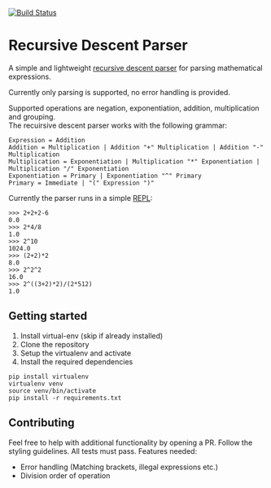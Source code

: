 [![Build Status](https://travis-ci.org/lumbytyci/math-expr-recursive-descent-parser.svg?branch=master)](https://travis-ci.org/lumbytyci/math-expr-recursive-descent-parser)

# Recursive Descent Parser 
A simple and lightweight [recursive descent parser](https://en.wikipedia.org/wiki/Recursive_descent_parser) for parsing mathematical expressions.

Currently only parsing is supported, no error handling is provided.

Supported operations are negation, exponentiation, addition, multiplication and grouping.<br />
The recuirsive descent parser works with the following grammar:<br />
```
Expression = Addition
Addition = Multiplication | Addition "+" Multiplication | Addition "-" Multiplication
Multiplication = Exponentiation | Multiplication "*" Exponentiation | Multiplication "/" Exponentiation
Exponentiation = Primary | Exponentiation "^" Primary
Primary = Immediate | "(" Expression ")"
```

Currently the parser runs in a simple [REPL](https://en.wikipedia.org/wiki/Read%E2%80%93eval%E2%80%93print_loop):
```    
>>> 2+2+2-6
0.0
>>> 2*4/8
1.0
>>> 2^10
1024.0
>>> (2+2)*2
8.0
>>> 2^2^2
16.0
>>> 2^((3+2)*2)/(2*512)
1.0
```
## Getting started
1. Install virtual-env (skip if already installed)
2. Clone the repository
3. Setup the virtualenv and activate
4. Install the required dependencies
```
pip install virtualenv
virtualenv venv
source venv/bin/activate
pip install -r requirements.txt
```



## Contributing
Feel free to help with additional functionality by opening a PR. Follow the styling guidelines. All tests must pass.
Features needed:
* Error handling (Matching brackets, illegal expressions etc.)
* Division order of operation
